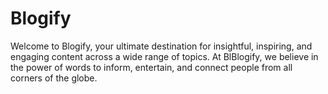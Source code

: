 # Blogify
Welcome to Blogify, your ultimate destination for insightful, inspiring, and engaging content across a wide range of topics. At BlBlogify, we believe in the power of words to inform, entertain, and connect people from all corners of the globe.
